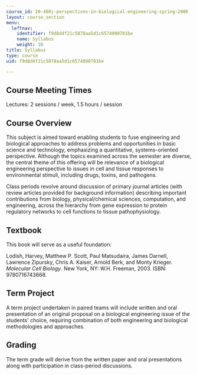 ```yaml
---
course_id: 20-400j-perspectives-in-biological-engineering-spring-2006
layout: course_section
menu:
  leftnav:
    identifier: f9d8d4f21c5078aa5d1c6574090701be
    name: Syllabus
    weight: 10
title: Syllabus
type: course
uid: f9d8d4f21c5078aa5d1c6574090701be

---
```


Course Meeting Times
--------------------

Lectures: 2 sessions / week, 1.5 hours / session

Course Overview
---------------

This subject is aimed toward enabling students to fuse engineering and biological approaches to address problems and opportunities in basic science and technology, emphasizing a quantitative, systems-oriented perspective. Although the topics examined across the semester are diverse, the central theme of this offering will be relevance of a biological engineering perspective to issues in cell and tissue responses to environmental stimuli, including drugs, toxins, and pathogens.

Class periods revolve around discussion of primary journal articles (with review articles provided for background information) describing important contributions from biology, physical/chemical sciences, computation, and engineering, across the hierarchy from gene expression to protein regulatory networks to cell functions to tissue pathophysiology.

Textbook
--------

This book will serve as a useful foundation:

Lodish, Harvey, Matthew P. Scott, Paul Matsudaira, James Darnell, Lawrence Zipursky, Chris A. Kaiser, Arnold Berk, and Monty Krieger. _Molecular Cell Biology_. New York, NY: W.H. Freeman, 2003. ISBN: 9780716743668.

Term Project
------------

A term project undertaken in paired teams will include written and oral presentation of an original proposal on a biological engineering issue of the students' choice, requiring combination of both engineering and biological methodologies and approaches.

Grading
-------

The term grade will derive from the written paper and oral presentations along with participation in class-period discussions.